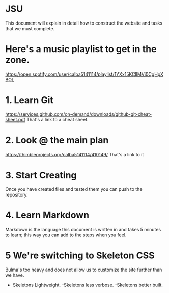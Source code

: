 # JSU
This document will explain in detail how to construct the website and tasks that we must complete.
# Here's a music playlist to get in the zone.
https://open.spotify.com/user/calba5141114/playlist/1YXx15KClIMVi0CgHpXBOL

# 1. Learn Git
https://services.github.com/on-demand/downloads/github-git-cheat-sheet.pdf
That's a link to a cheat sheet.

# 2. Look @ the main plan
https://thimbleprojects.org/calba5141114/410149/
That's a link to it

# 3. Start Creating
Once you have created files and tested them you can push to the repository.

# 4. Learn Markdown
Markdown is the language this document is written in and takes 5 minutes to learn; this way you can add to the steps when you feel.
# 5 We're switching to Skeleton CSS
Bulma's too heavy and does not allow us to customize the site further than we have.
- Skeletons Lightweight.
-Skeletons less verbose.
-Skeletons better built.